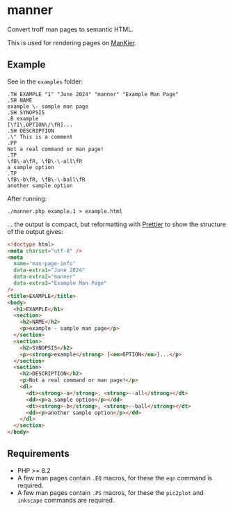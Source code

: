 # manner

Convert troff man pages to semantic HTML.

This is used for rendering pages on [ManKier](https://www.mankier.com/).

## Example

See in the `examples` folder:

```
.TH EXAMPLE "1" "June 2024" "manner" "Example Man Page"
.SH NAME
example \- sample man page
.SH SYNOPSIS
.B example
[\fI\,OPTION\/\fR]...
.SH DESCRIPTION
.\" This is a comment
.PP
Not a real command or man page!
.TP
\fB\-a\fR, \fB\-\-all\fR
a sample option
.TP
\fB\-b\fR, \fB\-\-ball\fR
another sample option
```

After running:

`./manner.php example.1 > example.html`

... the output is compact, but reformatting with [Prettier](https://prettier.io/) to show the structure of the output gives:

```html
<!doctype html>
<meta charset="utf-8" />
<meta
  name="man-page-info"
  data-extra1="June 2024"
  data-extra2="manner"
  data-extra3="Example Man Page"
/>
<title>EXAMPLE</title>
<body>
  <h1>EXAMPLE</h1>
  <section>
    <h2>NAME</h2>
    <p>example - sample man page</p>
  </section>
  <section>
    <h2>SYNOPSIS</h2>
    <p><strong>example</strong> [<em>OPTION</em>]...</p>
  </section>
  <section>
    <h2>DESCRIPTION</h2>
    <p>Not a real command or man page!</p>
    <dl>
      <dt><strong>-a</strong>, <strong>--all</strong></dt>
      <dd><p>a sample option</p></dd>
      <dt><strong>-b</strong>, <strong>--ball</strong></dt>
      <dd><p>another sample option</p></dd>
    </dl>
  </section>
</body>
```

## Requirements

- PHP >= 8.2
- A few man pages contain `.EQ` macros, for these the `eqn` command is required.
- A few man pages contain `.PS` macros, for these the `pic2plot` and `inkscape` commands are required.

